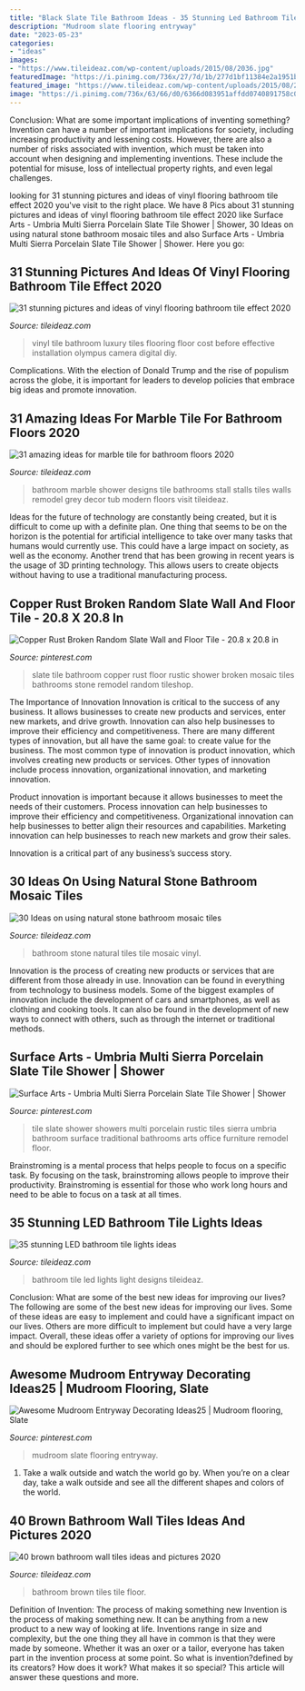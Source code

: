 ```yaml
---
title: "Black Slate Tile Bathroom Ideas - 35 Stunning Led Bathroom Tile Lights Ideas"
description: "Mudroom slate flooring entryway"
date: "2023-05-23"
categories:
- "ideas"
images:
- "https://www.tileideaz.com/wp-content/uploads/2015/08/2036.jpg"
featuredImage: "https://i.pinimg.com/736x/27/7d/1b/277d1bf11384e2a1951badabbbf2d4ee--slate-tiles-tile-showers.jpg"
featured_image: "https://www.tileideaz.com/wp-content/uploads/2015/08/2036.jpg"
image: "https://i.pinimg.com/736x/63/66/d0/6366d083951affdd0740891758c0c8a4--slate-tiles-mosaic-tiles.jpg"
---
```



Conclusion: What are some important implications of inventing something?
Invention can have a number of important implications for society, including increasing productivity and lessening costs. However, there are also a number of risks associated with invention, which must be taken into account when designing and implementing inventions. These include the potential for misuse, loss of intellectual property rights, and even legal challenges.

	

		
looking for 31 stunning pictures and ideas of vinyl flooring bathroom tile effect 2020 you've visit to the right place. We have 8 Pics about 31 stunning pictures and ideas of vinyl flooring bathroom tile effect 2020 like Surface Arts - Umbria Multi Sierra Porcelain Slate Tile Shower | Shower, 30 Ideas on using natural stone bathroom mosaic tiles and also Surface Arts - Umbria Multi Sierra Porcelain Slate Tile Shower | Shower. Here you go:
		
    
## 31 Stunning Pictures And Ideas Of Vinyl Flooring Bathroom Tile Effect 2020

<img loading=lazy src="https://www.tileideaz.com/wp-content/uploads/2015/09/Y86qI.jpg" onerror="this.onerror=null;this.src='https://tse4.mm.bing.net/th?id=OIP.QG3VW0dilXxeMMHZKn_vMAHaJ4&amp;pid=15.1';" alt="31 stunning pictures and ideas of vinyl flooring bathroom tile effect 2020">

_Source: tileideaz.com_

>vinyl tile bathroom luxury tiles flooring floor cost before effective installation olympus camera digital diy. 

	

Complications. With the election of Donald Trump and the rise of populism across the globe, it is important for leaders to develop policies that embrace big ideas and promote innovation.

    
## 31 Amazing Ideas For Marble Tile For Bathroom Floors 2020

<img loading=lazy src="https://www.tileideaz.com/wp-content/uploads/2015/08/2036.jpg" onerror="this.onerror=null;this.src='https://tse2.mm.bing.net/th?id=OIP.sUINK2UUwFW1g2WFvCmYmwHaJ4&amp;pid=15.1';" alt="31 amazing ideas for marble tile for bathroom floors 2020">

_Source: tileideaz.com_

>bathroom marble shower designs tile bathrooms stall stalls tiles walls remodel grey decor tub modern floors visit tileideaz. 

	

Ideas for the future of technology are constantly being created, but it is difficult to come up with a definite plan. One thing that seems to be on the horizon is the potential for artificial intelligence to take over many tasks that humans would currently use. This could have a large impact on society, as well as the economy. Another trend that has been growing in recent years is the usage of 3D printing technology. This allows users to create objects without having to use a traditional manufacturing process.

    
## Copper Rust Broken Random Slate Wall And Floor Tile - 20.8 X 20.8 In

<img loading=lazy src="https://i.pinimg.com/736x/63/66/d0/6366d083951affdd0740891758c0c8a4--slate-tiles-mosaic-tiles.jpg" onerror="this.onerror=null;this.src='https://tse4.mm.bing.net/th?id=OIP.9QopWjOZXgqvSo8_Ul6o-wHaNH&amp;pid=15.1';" alt="Copper Rust Broken Random Slate Wall and Floor Tile - 20.8 x 20.8 in">

_Source: pinterest.com_

>slate tile bathroom copper rust floor rustic shower broken mosaic tiles bathrooms stone remodel random tileshop. 

	

The Importance of Innovation
Innovation is critical to the success of any business. It allows businesses to create new products and services, enter new markets, and drive growth. Innovation can also help businesses to improve their efficiency and competitiveness.
There are many different types of innovation, but all have the same goal: to create value for the business. The most common type of innovation is product innovation, which involves creating new products or services. Other types of innovation include process innovation, organizational innovation, and marketing innovation.

Product innovation is important because it allows businesses to meet the needs of their customers. Process innovation can help businesses to improve their efficiency and competitiveness. Organizational innovation can help businesses to better align their resources and capabilities. Marketing innovation can help businesses to reach new markets and grow their sales.

Innovation is a critical part of any business’s success story.

    
## 30 Ideas On Using Natural Stone Bathroom Mosaic Tiles

<img loading=lazy src="http://www.tileideaz.com/wp-content/uploads/2015/09/d8ef35683c8c8f8e8477609f807d1a19.jpg" onerror="this.onerror=null;this.src='https://tse1.mm.bing.net/th?id=OIP.ax9ZJ4Jf45oEkJz-J8CnQgHaLe&amp;pid=15.1';" alt="30 Ideas on using natural stone bathroom mosaic tiles">

_Source: tileideaz.com_

>bathroom stone natural tiles tile mosaic vinyl. 

	

Innovation is the process of creating new products or services that are different from those already in use. Innovation can be found in everything from technology to business models. Some of the biggest examples of innovation include the development of cars and smartphones, as well as clothing and cooking tools. It can also be found in the development of new ways to connect with others, such as through the internet or traditional methods.

    
## Surface Arts - Umbria Multi Sierra Porcelain Slate Tile Shower | Shower

<img loading=lazy src="https://i.pinimg.com/736x/27/7d/1b/277d1bf11384e2a1951badabbbf2d4ee--slate-tiles-tile-showers.jpg" onerror="this.onerror=null;this.src='https://tse1.mm.bing.net/th?id=OIP.3Bvz-DRP5NtYf8mBJHcSmAHaJ3&amp;pid=15.1';" alt="Surface Arts - Umbria Multi Sierra Porcelain Slate Tile Shower | Shower">

_Source: pinterest.com_

>tile slate shower showers multi porcelain rustic tiles sierra umbria bathroom surface traditional bathrooms arts office furniture remodel floor. 

	

Brainstroming is a mental process that helps people to focus on a specific task. By focusing on the task, brainstroming allows people to improve their productivity. Brainstroming is essential for those who work long hours and need to be able to focus on a task at all times.

    
## 35 Stunning LED Bathroom Tile Lights Ideas

<img loading=lazy src="http://www.tileideaz.com/wp-content/uploads/2015/08/084.jpg" onerror="this.onerror=null;this.src='https://tse3.mm.bing.net/th?id=OIP.jM8gNopyZcazTxJUvafl0gHaKH&amp;pid=15.1';" alt="35 stunning LED bathroom tile lights ideas">

_Source: tileideaz.com_

>bathroom tile led lights light designs tileideaz. 

	

Conclusion: What are some of the best new ideas for improving our lives?
The following are some of the best new ideas for improving our lives. Some of these ideas are easy to implement and could have a significant impact on our lives. Others are more difficult to implement but could have a very large impact. Overall, these ideas offer a variety of options for improving our lives and should be explored further to see which ones might be the best for us.

    
## Awesome Mudroom Entryway Decorating Ideas25 | Mudroom Flooring, Slate

<img loading=lazy src="https://i.pinimg.com/736x/21/dd/15/21dd15a2714c47e1234791253548b34d.jpg" onerror="this.onerror=null;this.src='https://tse2.mm.bing.net/th?id=OIP.KTR-qs68aGBrS5KSC_ICigHaLH&amp;pid=15.1';" alt="Awesome Mudroom Entryway Decorating Ideas25 | Mudroom flooring, Slate">

_Source: pinterest.com_

>mudroom slate flooring entryway. 

	

1) Take a walk outside and watch the world go by. When you’re on a clear day, take a walk outside and see all the different shapes and colors of the world.

    
## 40 Brown Bathroom Wall Tiles Ideas And Pictures 2020

<img loading=lazy src="https://www.tileideaz.com/wp-content/uploads/2015/03/brown_bathroom_wall_tiles_20.jpg" onerror="this.onerror=null;this.src='https://tse3.mm.bing.net/th?id=OIP.IH6L5ZBYomdpPfPAo2C8xQHaLH&amp;pid=15.1';" alt="40 brown bathroom wall tiles ideas and pictures 2020">

_Source: tileideaz.com_

>bathroom brown tiles tile floor. 

	

Definition of Invention: The process of making something new
Invention is the process of making something new. It can be anything from a new product to a new way of looking at life. Inventions range in size and complexity, but the one thing they all have in common is that they were made by someone. Whether it was an oxer or a tailor, everyone has taken part in the invention process at some point. So what is invention?defined by its creators? How does it work? What makes it so special? This article will answer these questions and more.

